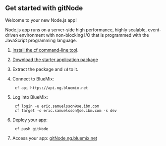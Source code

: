 Get started with gitNode
-----------------------------------
Welcome to your new Node.js app!

Node.js app runs on a server-side high performance, highly scalable, event-driven environment with non-blocking I/O that is programmed with the JavaScript programming language.

1. [Install the cf command-line tool](https://www.ng.bluemix.net/docs/redirect.jsp?name=cf-instructions).
2. [Download the starter application package](https://ace.ng.bluemix.net:443/rest/../rest/apps/c3d8f9f7-edd6-4850-a711-0db9f667e011/starter-download)
3. Extract the package and `cd` to it.
4. Connect to BlueMix:

		cf api https://api.ng.bluemix.net

5. Log into BlueMix:

		cf login -u eric.samuelsson@se.ibm.com
		cf target -o eric.samuelsson@se.ibm.com -s dev

6. Deploy your app:

		cf push gitNode

7. Access your app: [gitNode.ng.bluemix.net](//gitNode.ng.bluemix.net)

